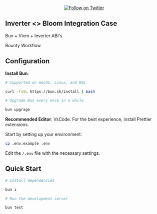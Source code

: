 <div align="center">

[![Follow on Twitter](https://img.shields.io/twitter/follow/inverternetwork.svg?label=follow+INVERTER)](https://twitter.com/inverternetwork)

</div>

## Inverter <> Bloom Integration Case

Bun + Viem + Inverter ABI's

Bounty Workflow

## Configuration

**Install Bun**:

```bash
# Supported on macOS, Linux, and WSL

curl -fsSL https://bun.sh/install | bash

# Upgrade Bun every once in a while

bun upgrage

```

**Recommended Editor**: VsCode. For the best experience, install Prettier extensions.

Start by setting up your environment:

```bash
cp .env.example .env
```

Edit the `/.env` file with the necessary settings.

## Quick Start

```bash
# Install dependencies

bun i

# Run the development server

bun test
```
